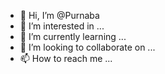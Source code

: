 - 👋 Hi, I’m @Purnaba
- 👀 I’m interested in ...
- 🌱 I’m currently learning ...
- 💞️ I’m looking to collaborate on ...
- 📫 How to reach me ...

<!---
Purnaba/Purnaba is a ✨ special ✨ repository because its `README.md` (this file) appears on your GitHub profile.
You can click the Preview link to take a look at your changes.
--->
